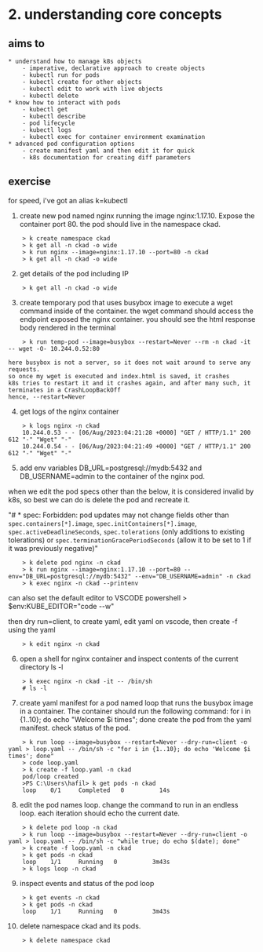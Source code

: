 # 2. understanding core concepts

## aims to 
    * understand how to manage k8s objects
        - imperative, declarative approach to create objects
        - kubectl run for pods
        - kubectl create for other objects
        - kubectl edit to work with live objects
        - kubectl delete
    * know how to interact with pods
        - kubectl get 
        - kubectl describe
        - pod lifecycle
        - kubectl logs
        - kubectl exec for container environment examination
    * advanced pod configuration options
        - create manifest yaml and then edit it for quick 
        - k8s documentation for creating diff parameters

## exercise

for speed, i've got an alias k=kubectl

1. create new pod named nginx running the image nginx:1.17.10. Expose the container port 80. the pod should live in the namespace ckad. 
```
    > k create namespace ckad
    > k get all -n ckad -o wide
    > k run nginx --image=nginx:1.17.10 --port=80 -n ckad
    > k get all -n ckad -o wide
```

2. get details of the pod including IP
```
    > k get all -n ckad -o wide
```

3. create temporary pod that uses busybox image to execute a wget command inside of the container. the wget command should access the endpoint exposed the nginx container. you should see the html response body rendered in the terminal 
```
    > k run temp-pod --image=busybox --restart=Never --rm -n ckad -it -- wget -O- 10.244.0.52:80
```
    here busybox is not a server, so it does not wait around to serve any requests. 
    so once my wget is executed and index.html is saved, it crashes
    k8s tries to restart it and it crashes again, and after many such, it terminates in a CrashLoopBackOff
    hence, --restart=Never

4. get logs of the nginx container
```
    > k logs nginx -n ckad
    10.244.0.53 - - [06/Aug/2023:04:21:28 +0000] "GET / HTTP/1.1" 200 612 "-" "Wget" "-"
    10.244.0.54 - - [06/Aug/2023:04:21:49 +0000] "GET / HTTP/1.1" 200 612 "-" "Wget" "-"
```

5. add env variables DB_URL=postgresql://mydb:5432 and DB_USERNAME=admin to the container of the nginx pod. 

when we edit the pod specs other than the below, it is considered invalid by k8s, so best we can do is delete the pod and recreate it.

"# * spec: Forbidden: pod updates may not change fields other than `spec.containers[*].image`, `spec.initContainers[*].image`, `spec.activeDeadlineSeconds`, `spec.tolerations` (only additions to existing tolerations) or `spec.terminationGracePeriodSeconds` (allow it to be set to 1 if it was previously negative)"
```
    > k delete pod nginx -n ckad
    > k run nginx --image=nginx:1.17.10 --port=80 --env="DB_URL=postgresql://mydb:5432" --env="DB_USERNAME=admin" -n ckad
    > k exec nginx -n ckad --printenv
```
can also set the default editor to VSCODE
powershell
    > $env:KUBE_EDITOR="code --w"

then dry run=client, to create yaml, edit yaml on vscode, then create -f using the yaml
```
    > k edit nginx -n ckad
```
   
6. open a shell for nginx container and inspect contents of the current directory ls -l
```
    > k exec nginx -n ckad -it -- /bin/sh
    # ls -l
```

7. create yaml manifest for a pod named loop that runs the busybox image in a container. The container should run the following command: 
    for i in {1..10}; do echo "Welcome $i times"; done
create the pod from the yaml manifest.
check status of the pod. 
```
    > k run loop --image=busybox --restart=Never --dry-run=client -o yaml > loop.yaml -- /bin/sh -c "for i in {1..10}; do echo 'Welcome $i times'; done"
    > code loop.yaml 
    > k create -f loop.yaml -n ckad
    pod/loop created
    >PS C:\Users\hafil> k get pods -n ckad
    loop    0/1     Completed   0          14s
```

8. edit the pod names loop. change the command to run in an endless loop. each iteration should echo the current date.
```
    > k delete pod loop -n ckad 
    > k run loop --image=busybox --restart=Never --dry-run=client -o yaml > loop.yaml -- /bin/sh -c "while true; do echo $(date); done"
    > k create -f loop.yaml -n ckad
    > k get pods -n ckad
    loop    1/1     Running   0          3m43s
    > k logs loop -n ckad
```

9. inspect events and status of the pod loop
```
    > k get events -n ckad
    > k get pods -n ckad
    loop    1/1     Running   0          3m43s
```

10. delete namespace ckad and its pods.
```
    > k delete namespace ckad
```



